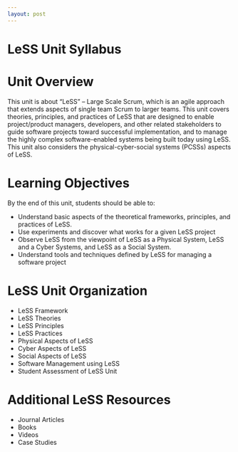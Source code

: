 ```yaml
---
layout: post
---
```


LeSS Unit Syllabus
=================

# Unit Overview

This unit is about “LeSS” – Large Scale Scrum, which is an agile approach that extends aspects of single team Scrum to larger teams.  This unit covers theories, principles, and practices of LeSS that are designed to enable project/product managers, developers, and other related stakeholders to guide software projects toward successful implementation, and to manage the highly complex software-enabled systems being built today using LeSS. This unit also considers the physical-cyber-social systems (PCSSs) aspects of LeSS.

# Learning Objectives
By the end of this unit, students should be able to:

- Understand basic aspects of the theoretical frameworks, principles, and practices of LeSS.
- Use experiments and discover what works for a given LeSS project
- Observe LeSS from the viewpoint of LeSS as a Physical System, LeSS and a Cyber Systems, and LeSS as a Social System. 
- Understand tools and techniques defined by LeSS for managing a software project

# LeSS Unit Organization

- LeSS Framework
- LeSS Theories
- LeSS Principles
- LeSS Practices
- Physical Aspects of LeSS 
- Cyber Aspects of LeSS 
- Social Aspects of LeSS
- Software Management using LeSS
- Student Assessment of LeSS Unit


# Additional LeSS Resources

- Journal Articles
- Books
- Videos
- Case Studies
